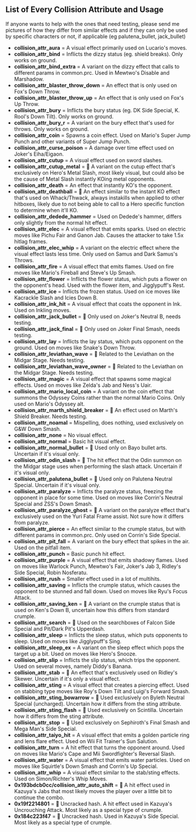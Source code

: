 ## List of Every Collision Attribute and Usage
 If anyone wants to help with the ones that need testing, please send me pictures of how they differ from similar effects and if they can only be used by specific characters or not, if applicable (eg palutena_bullet, jack_bullet)

- **collision_attr_aura** = A visual effect primarily used on Lucario's moves.
- **collision_attr_bind** = Inflicts the dizzy status (eg. shield breaks). Only works on ground.
- **collision_attr_bind_extra** = A variant on the dizzy effect that calls to different params in common.prc. Used in Mewtwo's Disable and Marshadow.
- **collision_attr_blaster_throw_down** = An effect that is only used on Fox's Down Throw.
- **collision_attr_blaster_throw_up** = An effect that is only used on Fox's Up Throw.
- **collision_attr_bury** = Inflicts the bury status (eg. DK Side Special, K. Rool's Down Tilt). Only works on ground.
- **collision_attr_bury_r** = A variant on the bury effect that's used for throws. Only works on ground.
- **collision_attr_coin** = Spawns a coin effect. Used on Mario's Super Jump Punch and other variants of Super Jump Punch.
- **collision_attr_curse_poison** = A damage over time effect used on Joker's Eiha/Eigaon.
- **collision_attr_cutup** = A visual effect used on sword slashes.
- **collision_attr_cutup_metal** = 📝 A variant on the cutup effect that's exclusively on Hero's Metal Slash, most likely visual, but could also be the cause of Metal Slash instantly KOing metal opponents.
- **collision_attr_death** = An effect that instantly KO's the opponent.
- **collision_attr_deathball** = 📝 An effect similar to the instant KO effect that's used on Whack/Thwack, always instakills when applied to other hitboxes, likely due to not being able to call to a Hero specific function to determine when it'll KO.
- **collision_attr_dedede_hammer** = Used on Dedede's hammer, differs only slightly from the normal hit effect.
- **collision_attr_elec** = A visual effect that emits sparks. Used on electric moves like Pichu Fair and Ganon Jab. Causes the attacker to take 1.5x hitlag frames.
- **collision_attr_elec_whip** = A variant on the electric effect where the visual effect lasts less time. Only used on Samus and Dark Samus's Throws.
- **collision_attr_fire** = A visual effect that emits flames. Used on fire moves like Mario's Fireball and Steve's Up Smash.
- **collision_attr_flower** = Inflicts the flower status, which puts a flower on the opponent's head. Used with the flower item, and Jigglypuff's Rest.
- **collision_attr_ice** = Inflicts the frozen status. Used on ice moves like Kacrackle Slash and Icies Down B.
- **collision_attr_ink_hit** = A visual effect that coats the opponent in Ink. Used on Inkling moves.
- **collision_attr_jack_bullet** = 📝 Only used on Joker's Neutral B, needs testing.
- **collision_attr_jack_final** = 📝 Only used on Joker Final Smash, needs testing.
- **collision_attr_lay** = Inflicts the lay status, which puts opponent on the ground. Used on moves like Snake's Down Throw.
- **collision_attr_leviathan_wave** = 📝 Related to the Leviathan on the Midgar Stage. Needs testing.
- **collision_attr_leviathan_wave_owner** = 📝 Related to the Leviathan on the Midgar Stage. Needs testing.
- **collision_attr_magic** = A visual effect that spawns some magical effects. Used on moves like Zelda's Jab and Ness's Uair.
- **collision_attr_mario_local_coin** = A variant on the coin effect that summons the Odyssey Coins rather than the normal Mario Coins. Only used on Mario's Odyssey alt.
- **collision_attr_marth_shield_breaker** = 📝 An effect used on Marth's Shield Breaker. Needs testing.
- **collision_attr_noamal** = Mispelling, does nothing, used exclusively on G&W Down Smash.
- **collision_attr_none** = No visual effect.
- **collision_attr_normal** = Basic hit visual effect.
- **collision_attr_normal_bullet** = 📝 Used only on Bayo bullet arts. Uncertain if it's visual only.
- **collision_attr_odin_slash** = 📝 The hit effect that the Odin summon on the Midgar stage uses when performing the slash attack. Uncertain if it's visual only.
- **collision_attr_palutena_bullet** = 📝 Used only on Palutena Neutral Special. Uncertain if it's visual only.
- **collision_attr_paralyze** = Inflicts the paralyze status, freezing the opponent in place for some time. Used on moves like Corrin's Neutral Special and ZSS's Down Smash.
- **collision_attr_paralyze_ghost** = 📝 A variant on the paralyze effect that's exclusively used on the Yuri Fatal Frame assist. Not sure how it differs from paralyze.
- **collision_attr_pierce** = An effect similar to the crumple status, but with different params in common.prc. Only used on Corrin's Side Special.
- **collision_attr_pit_fall** = A variant on the bury effect that spikes in the air. Used on the pitfall item.
- **collision_attr_punch** = Basic punch hit effect.
- **collision_attr_purple** = A visual effect that emits shadowy flames. Used on moves like Warlock Punch, Mewtwo's Fair, Joker's Jab 3, Ridley's Side Special, Robin Nosferatu.
- **collision_attr_rush** = Smaller effect used in a lot of multihits.
- **collision_attr_saving** = Inflicts the crumple status, which causes the opponent to be stunned and fall down. Used on moves like Ryu's Focus Attack.
- **collision_attr_saving_ken** = 📝 A variant on the crumple status that is used on Ken's Down B, uncertain how this differs from standard crumple.
- **collision_attr_search** = 📝 Used on the searchboxes of Falcon Side Special and Pit/Dark Pit's Upperdash.
- **collision_attr_sleep** = Inflicts the sleep status, which puts opponents to sleep. Used on moves like Jigglypuff's Sing.
- **collision_attr_sleep_ex** = A variant on the sleep effect which pops the target up a bit. Used on moves like Hero's Snooze.
- **collision_attr_slip** = Inflicts the slip status, which trips the opponent. Used on several moves, namely Diddy's Banana.
- **collision_attr_stab** = 📝 An effect that's exclusively used on Ridley's Skewer. Uncertain if it's only a visual effect.
- **collision_attr_sting** = A visual effect that creates a piercing effect. Used on stabbing type moves like Roy's Down Tilt and Luigi's Forward Smash.
- **collision_attr_sting_bowarrow** = 📝 Used exclusively on Byleth Neutral Special (uncharged). Uncertain how it differs from the sting attribute.
- **collision_attr_sting_flash** = 📝 Used exclusively on Scintilla. Uncertain how it differs from the sting attribute.
- **collision_attr_stop** = 📝 Used exclusively on Sephiroth's Final Smash and Mega Man's Side Special.
- **collision_attr_taiyo_hit** = A visual effect that emits a golden particle ring and lens flare effect. Used on Wii Fit Trainer's Sun Salution.
- **collision_attr_turn** = A hit effect that turns the opponent around. Used on moves like Mario's Cape and Mii Swordfighter's Reversal Slash.
- **collision_attr_water** = A visual effect that emits water particles. Used on moves like Squirtle's Down Smash and Corrin's Up Special.
- **collision_attr_whip** = A visual effect similar to the stab/sting effects. Used on Simon/Richter's Whip Moves.
- **0x193bdcb0cc/collision_attr_auto_shift** = 📝 A hit effect used in Kazuya's Jabs that most likely moves the player over a little bit to continue the combo.
- **0x19f2214801** = 📝 Uncracked hash. A hit effect used in Kazuya's Uncrouching Attack. Most likely as a special type of crumple.
- **0x184c223f47** = 📝 Uncracked hash. Used in Kazuya's Side Special. Most likely as a special type of crumple.
